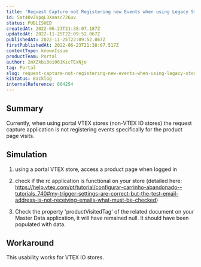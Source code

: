 ```yaml
---
title: 'Request Capture not Registering new Events when using Legacy Stores'
id: 5at40vZVpqL3Xansc726uv
status: PUBLISHED
createdAt: 2022-06-23T21:38:07.187Z
updatedAt: 2022-11-25T22:09:52.067Z
publishedAt: 2022-11-25T22:09:52.067Z
firstPublishedAt: 2022-06-23T21:38:07.517Z
contentType: knownIssue
productTeam: Portal
author: 2mXZkbi0oi061KicTExNjo
tag: Portal
slug: request-capture-not-registering-new-events-when-using-legacy-stores
kiStatus: Backlog
internalReference: 604254
---
```


## Summary


Currently, when using portal VTEX stores (non-VTEX IO stores) the request capture application is not registering events specifically for the product page visits.






## Simulation



1. using a portal VTEX store, access a product page when logged in
2. check if the rc application is functional on your store (detailed here: https://help.vtex.com/pt/tutorial/configurar-carrinho-abandonado--tutorials_740#my-trigger-settings-are-correct-but-the-test-email-address-is-not-receiving-emails-what-must-be-checked)


3. Check the property 'productVisitedTag' of the related document on your Master Data application, it will have remained null. It should have been populated with data.






## Workaround


This usability works for VTEX IO stores.

